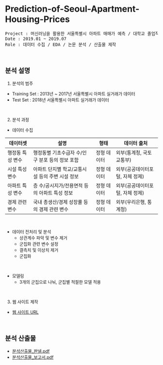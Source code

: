 # Prediction-of-Seoul-Apartment-Housing-Prices
<pre>
Project : 머신러닝을 활용한 서울특별시 아파트 매매가 예측 / 대학교 졸업작품으로 진행 
Date : 2019.01 ~ 2019.07
Role : 데이터 수집 / EDA / 논문 분석 / 산출물 제작 
</pre>
<br>

## 분석 설명
1. 분석의 범주
  - Training Set : 2013년 ~ 2017년 서울특별시 아파트 실거래가 데이터
  - Test Set : 2018년 서울특별시 아파트 실거래가 데이터
<br> 

2. 분석 과정 
- 데이터 수집 

| 데이터셋         | 설명                               | 형태        | 데이터 출처                 |
| ---------------- | ---------------------------------- | ----------- | --------------------------- |
| 행정동 특성 변수     | 행정동별 기초수급자 수/인구 분포 등의 정보 포함 | 정형 데이터 | 외부(통계청, 국토교통부)            |
| 시설 특성 변수 | 아파트 단지별 학교/교통시설 등의 주변 시설 정보             | 정형 데이터 | 외부(공공데이터포털, 자체 정제)            |
| 아파트 특성 변수         | 층 수/공시지가/전용면적 등의 아파트 특성 정보                | 정형 데이터 | 외부(공공데이터포털, 자체 정제)          |
| 경제 관련 변수      | 국내 총생산/경제 성장률 등의 경제 관련 변수            | 정형 데이터 | 외부(우리은행, 통계청)             |
<br>

- 데이터 전처리 및 분석
   - 상관계수 파악 및 변수 제거
   - 군집화 관련 변수 설정
   - 결측치 및 이상치 제거
   - 군집화
<br>

- 모델링
   - 3개의 군집으로 나눠, 군집별 적절한 모델 적용
<br>

3. 웹 사이트 제작 
  - [웹 사이트 URL](https://whdzl1213.wixsite.com/hanyang)
<br>

## 분석 산출물
- [분석산출물_판넬.pdf](https://github.com/sihyeon3523/Prediction-of-Seoul-Apartment-Housing-Prices/files/7459205/_.pdf)
- [분석산출물_보고서.pdf](https://github.com/sihyeon3523/Prediction-of-Seoul-Apartment-Housing-Prices/files/7459211/_.pdf)

